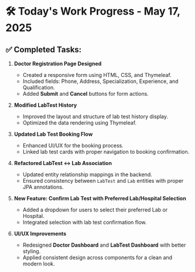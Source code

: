 # 🛠️ Today's Work Progress - May 17, 2025

## ✅ Completed Tasks:

1. **Doctor Registration Page Designed**
   - Created a responsive form using HTML, CSS, and Thymeleaf.
   - Included fields: Phone, Address, Specialization, Experience, and Qualification.
   - Added **Submit** and **Cancel** buttons for form actions.

2. **Modified LabTest History**
   - Improved the layout and structure of lab test history display.
   - Optimized the data rendering using Thymeleaf.

3. **Updated Lab Test Booking Flow**
   - Enhanced UI/UX for the booking process.
   - Linked lab test cards with proper navigation to booking confirmation.

4. **Refactored LabTest ↔ Lab Association**
   - Updated entity relationship mappings in the backend.
   - Ensured consistency between `LabTest` and `Lab` entities with proper JPA annotations.

5. **New Feature: Confirm Lab Test with Preferred Lab/Hospital Selection**
   - Added a dropdown for users to select their preferred Lab or Hospital.
   - Integrated selection with lab test confirmation flow.

6. **UI/UX Improvements**
   - Redesigned **Doctor Dashboard** and **LabTest Dashboard** with better styling.
   - Applied consistent design across components for a clean and modern look.